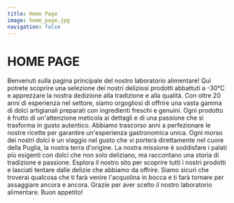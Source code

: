 ```yaml
---
title: Home Page
image: home_page.jpg
navigation: false
---
```

# HOME PAGE

Benvenuti sulla pagina principale del nostro laboratorio alimentare! Qui potrete scoprire una selezione dei nostri deliziosi prodotti abbattuti a -30°C e apprezzare la nostra dedizione alla tradizione e alla qualità. Con oltre 20 anni di esperienza nel settore, siamo orgogliosi di offrire una vasta gamma di dolci artigianali preparati con ingredienti freschi e genuini. Ogni prodotto è frutto di un'attenzione meticola ai dettagli e di una passione che si trasforma in gusto autentico.
Abbiamo trascorso anni a perfezionare le nostre ricette per garantire un'esperienza gastronomica unica. Ogni morso dei nostri dolci è un viaggio nel gusto che vi porterà direttamente nel cuore della Puglia, la nostra terra d'origine. La nostra missione è soddisfare i palati più esigenti con dolci che non solo deliziano, ma raccontano una storia di tradizione e passione.
Esplora il nostro sito per scoprire tutti i nostri prodotti e lasciati tentare dalle delizie che abbiamo da offrire. Siamo sicuri che troverai qualcosa che ti farà venire l'acquolina in bocca e ti farà tornare per assaggiare ancora e ancora. Grazie per aver scelto il nostro laboratorio alimentare. Buon appetito!
